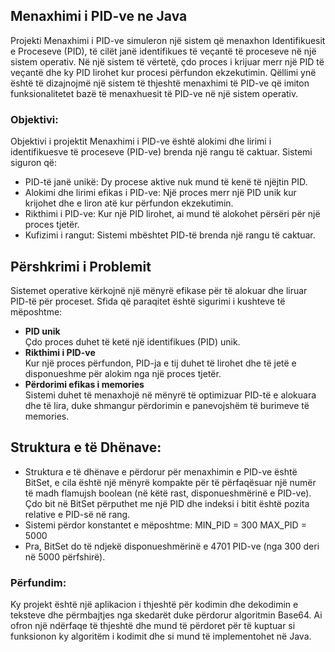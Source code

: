 ## Menaxhimi i PID-ve ne Java
Projekti Menaxhimi i PID-ve simuleron një sistem që menaxhon Identifikuesit e Proceseve (PID), të cilët janë identifikues të veçantë të proceseve në një sistem operativ. Në një sistem të vërtetë, çdo proces i krijuar merr një PID të veçantë dhe ky PID lirohet kur procesi përfundon ekzekutimin. Qëllimi ynë është të dizajnojmë një sistem të thjeshtë menaxhimi të PID-ve që imiton funksionalitetet bazë të menaxhuesit të PID-ve në një sistem operativ.

### Objektivi:
Objektivi i projektit Menaxhimi i PID-ve është alokimi dhe lirimi i identifikuesve të proceseve (PID-ve) brenda një rangu të caktuar.
Sistemi siguron që:
 -  PID-të janë unikë: Dy procese aktive nuk mund të kenë të njëjtin PID.
 -  Alokimi dhe lirimi efikas i PID-ve: Një proces merr një PID unik kur krijohet dhe e liron atë kur përfundon ekzekutimin.
 -  Rikthimi i PID-ve: Kur një PID lirohet, ai mund të alokohet përsëri për një proces tjetër.
 -  Kufizimi i rangut: Sistemi mbështet PID-të brenda një rangu të caktuar.

## Përshkrimi i Problemit
Sistemet operative kërkojnë një mënyrë efikase për të alokuar dhe liruar PID-të për proceset. Sfida që paraqitet është sigurimi i kushteve të mëposhtme:
- **PID unik**  
  Çdo proces duhet të ketë një identifikues (PID) unik.
- **Rikthimi i PID-ve**  
  Kur një proces përfundon, PID-ja e tij duhet të lirohet dhe të jetë e disponueshme për alokim nga një proces tjetër.
- **Përdorimi efikas i memories**  
  Sistemi duhet të menaxhojë në mënyrë të optimizuar PID-të e alokuara dhe të lira, duke shmangur përdorimin e panevojshëm të burimeve të memories.


## Struktura e të Dhënave:
- Struktura e të dhënave e përdorur për menaxhimin e PID-ve është BitSet, e cila është një mënyrë kompakte për të përfaqësuar një 
numër të madh flamujsh boolean (në këtë rast, disponueshmërinë e PID-ve). Çdo bit në BitSet përputhet me një PID dhe indeksi i bitit 
është pozita relative e PID-së në rang.
- Sistemi përdor konstantet e mëposhtme:
  MIN_PID = 300
  MAX_PID = 5000
- Pra, BitSet do të ndjekë disponueshmërinë e 4701 PID-ve (nga 300 deri në 5000 përfshirë).























### Përfundim:
Ky projekt është një aplikacion i thjeshtë për kodimin dhe dekodimin e teksteve dhe përmbajtjes nga skedarët duke përdorur algoritmin Base64. Ai ofron një ndërfaqe të thjeshtë dhe mund të përdoret për të kuptuar si funksionon ky algoritëm i kodimit dhe si mund të implementohet në Java.
